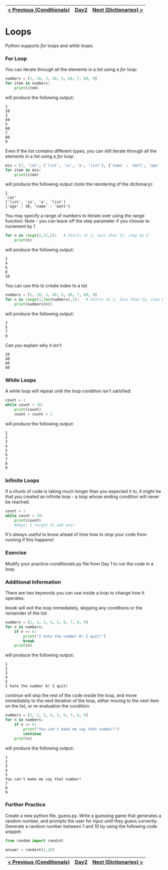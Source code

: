 |[< Previous (Conditionals)](Conditionals.md) | [Day2](../README.md)| [Next (Dictionaries) >](Dictionaries.md) |
|----|----|----|
# Loops

Python supports _for_ loops and _while_ loops.

### For Loop
You can iterate through all the elements in a list using a _for_ loop:

```python
numbers = [1, 20, 3, 40, 5, 60, 7, 80, 9]
for item in numbers:
    print(item)
```
will produce the following output:
```
1
20
3
40
5
60
7
80
9
```

Even if the list contains different types, you can still iterate through all the elements in a list using a _for_ loop:

```python
mix = [1, 'cat', ['list', 'in', 'a', 'list'], {'name' : 'matt', 'age' : 30}]
for item in mix:
    print(item)
```
will produce the following output (note the reordering of the dictionary):
```
1
'cat'
['list', 'in', 'a', 'list']
{'age' : 30, 'name' : 'matt'}
```

You may specify a range of numbers to iterate over using the range function:
Note - you can leave off the step parameter if you choose to increment by 1

```python
for n in range(2,12,2):   # Starts at 2, less than 12, step by 2
    print(n)
```
will produce the following output:
```
2
4
6
8
10
```

You can use this to create index to a list

```python
numbers = [1, 20, 3, 40, 5, 60, 7, 80, 9]
for n in range(2,len(numbers),2):   # Starts at 2, less than 12, step by 2
    print(numbers[n])
```
will produce the following output:
```
3
5
7
9
```
Can you explain why it isn't
```
20
40
60
80
```

### While Loops

A _while_ loop will repeat until the loop condition isn't satisfied:

```python
count = 1
while count < 10:
    print(count)
    count = count + 1
```
will produce the following output:
```
1
2
3
4
5
6
7
8
9
```

### Infinite Loops

If a chunk of code is taking much longer than you expected it to, it might be that you
created an infinite loop - a loop whose ending condition will never be reached.

```python
count = 1
while count < 10:
    print(count)
    #Oops! I forgot to add one!
```

It's always useful to know ahead of time how to stop your code from running if this
happens!

### Exercise

Modify your practice-conditionals.py file from Day 1 to run the code in a loop.

### Additional Information

There are two keywords you can use inside a loop to change how it operates.

_break_ will exit the loop immediately, skipping any conditions or the remainder
of the list:

```python
numbers = [1, 2, 3, 4, 5, 6, 7, 8, 9]
for n in numbers:
    if n == 6:
        print("I hate the number 6! I quit!")
        break
    print(n)
```
will produce the following output:
```
1
2
3
4
5
I hate the number 6! I quit!
```

_continue_ will skip the rest of the code inside the loop, and move immediately to the
next iteration of the loop, either moving to the next item on the list, or re-evaluation
the condition:

```python
numbers = [1, 2, 3, 4, 5, 6, 7, 8, 9]
for n in numbers:
    if n == 6:
        print("You can't make me say that number!")
        continue
    print(n)
```
will produce the following output:
```
1
2
3
4
5
You can't make me say that number!
7
8
9
```

### Further Practice

Create a new python file, guess.py. Write a guessing game that generates a random number, and prompts 
the user for input until they guess correctly. Generate a random number between 1 and 10 by 
using the following code snippet:

```python
from random import randint

answer = randint(1,10)
```

|[< Previous (Conditionals)](Conditionals.md) | [Day2](../README.md)| [Next (Dictionaries) >](Dictionaries.md) |
|----|----|----|
